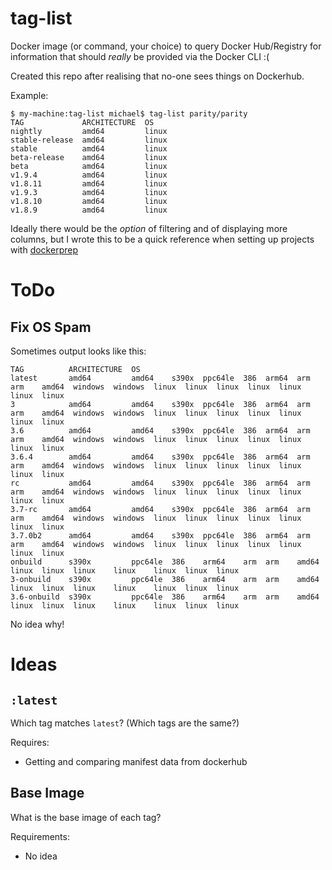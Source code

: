 # tag-list

Docker image (or command, your choice) to query Docker Hub/Registry for information that should _really_ be provided via the Docker CLI :(

Created this repo after realising that no-one sees things on Dockerhub.

Example:

```
$ my-machine:tag-list michael$ tag-list parity/parity
TAG             ARCHITECTURE  OS
nightly         amd64         linux
stable-release  amd64         linux
stable          amd64         linux
beta-release    amd64         linux
beta            amd64         linux
v1.9.4          amd64         linux
v1.8.11         amd64         linux
v1.9.3          amd64         linux
v1.8.10         amd64         linux
v1.8.9          amd64         linux
```

Ideally there would be the _option_ of filtering and of displaying more columns, but I wrote this to be a quick reference when setting up projects with [dockerprep](https://github.com/ElectricWarr/dockerprep)

# ToDo

## Fix OS Spam

Sometimes output looks like this:

```
TAG          ARCHITECTURE  OS
latest       amd64         amd64    s390x  ppc64le  386  arm64  arm    arm    amd64  windows  windows  linux  linux  linux  linux  linux  linux  linux
3            amd64         amd64    s390x  ppc64le  386  arm64  arm    arm    amd64  windows  windows  linux  linux  linux  linux  linux  linux  linux
3.6          amd64         amd64    s390x  ppc64le  386  arm64  arm    arm    amd64  windows  windows  linux  linux  linux  linux  linux  linux  linux
3.6.4        amd64         amd64    s390x  ppc64le  386  arm64  arm    arm    amd64  windows  windows  linux  linux  linux  linux  linux  linux  linux
rc           amd64         amd64    s390x  ppc64le  386  arm64  arm    arm    amd64  windows  windows  linux  linux  linux  linux  linux  linux  linux
3.7-rc       amd64         amd64    s390x  ppc64le  386  arm64  arm    arm    amd64  windows  windows  linux  linux  linux  linux  linux  linux  linux
3.7.0b2      amd64         amd64    s390x  ppc64le  386  arm64  arm    arm    amd64  windows  windows  linux  linux  linux  linux  linux  linux  linux
onbuild      s390x         ppc64le  386    arm64    arm  arm    amd64  linux  linux  linux    linux    linux  linux  linux
3-onbuild    s390x         ppc64le  386    arm64    arm  arm    amd64  linux  linux  linux    linux    linux  linux  linux
3.6-onbuild  s390x         ppc64le  386    arm64    arm  arm    amd64  linux  linux  linux    linux    linux  linux  linux
```

No idea why!

# Ideas

## `:latest`

Which tag matches `latest`? (Which tags are the same?)

Requires:

- Getting and comparing manifest data from dockerhub

## Base Image

What is the base image of each tag?

Requirements:

- No idea

